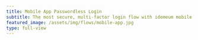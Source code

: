 ```yaml
---
title: Mobile App Passwordless Login
subtitle: The most secure, multi-factor login flow with idemeum mobile app.<br><a><button type="button" class="btn btn-icon btn-3 btn-primary mt-3 fixed-width1 ml-1 mr-1" onclick="idemeum.signin()"><span class="btn-inner--icon"><i class="fas fa-mobile"></i></span><span class="btn-inner--text">Try mobile app login</span></button></a><a href="https://docs.idemeum.com/overview/loginapp/" target="_blank"><button type="button" class="btn btn-outline-white mt-3 fixed-width1 ml-1 mr-1">Learn more</button></a>
featured_image: /assets/img/flows/mobile-app.jpg
type: full-view
---
```

<script src="https://kit.fontawesome.com/db82ff0024.js" crossorigin="anonymous"></script>
<script type="text/javascript" src="https://code.jquery.com/jquery-3.4.1.min.js"></script>
<script src="https://asset.idemeum.com/webapp/SDK/idemeum.js"></script>

<script type="text/javascript">
    var oidc = {};
    // Initialize Idemeum sdk with with client ID
    var idemeum = new IdemeumManager(
        {
            clientId: 'c1d84ad4-9442-11eb-a8b3-0242ac130003',
            onSuccess: function (signinResponse) {
                // Fetch OIDC Token from the signin response
                oidc = signinResponse.oidc;
				window.open("/loggedin.html?idToken="+ oidc.idToken, "_self")
				
            },
            onError: function (errorResponse) {
                
            }
        });

    function validateToken() {
        // use OIDC token received in sign in response to get user approved claims
        idemeum.getUserClaims(oidc).then(function (userClaimsResponse) {
            //fetch user approved claims from JSON response
        }).catch(function (errorResponse) {

        });
    }
</script>
        